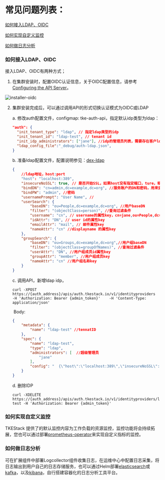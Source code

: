 # 常见问题列表：

[如何接入LDAP、OIDC](#如何接入LDAP、OIDC)  

[如何实现自定义监控  ](#如何实现自定义监控)  

[如何做日志分析](#如何做日志分析)  

### 如何接入LDAP、OIDC

接入LDAP、OIDC有两种方式；

1. 在集群安装时，配置OIDC认证信息，关于OIDC配置信息，请参考[Configuring the API Server](https://kubernetes.io/docs/reference/access-authn-authz/authentication/#configuring-the-api-server)。

![installer-oidc](../Images/installer-oidc.png)

2. 集群安装完成后，可以通过调用API的形式切换认证模式为OIDC或LDAP

   a. 修改auth配置文件，configmap: tke-auth-api，指定默认idp类型为ldap：

   ~~~json
   "auth": {
     "init_tenant_type": "ldap", // 指定ldap类型的idp
     "init_tenant_id": "ldap-test", // tenant id
     "init_idp_administrators": ["jane"], //idp的管理员列表，需要存在客户ldap系统中，具有平台的超级管理员权限
     "ldap_config_file":"_debug/auth-ldap.json",
   }
   ~~~

   b. 准备ldap配置文件，配置说明参见：[dex-ldap](https://github.com/dexidp/dex/blob/master/Documentation/connectors/ldap.md)

   ```json
   {
       //ldap地址，host:port
       "host": "localhost:389", 
       "insecureNoSSL": true, // 是否开始SSL，如果host没有指定端口，ture，端口为389和false， 端口为636
       "bindDN": "cn=admin,dc=example,dc=org", //服务账户的DN和密码，用来查询ldap用户组和用户
       "bindPW": "admin", //密码
       "usernamePrompt": "User Name", //
       "userSearch": {
           "baseDN": "ou=People,dc=example,dc=org", //用户baseDN
           "filter": "(objectClass=person)", //查询过滤条件
           "username": "cn", // username的属性key，cn=jane,ou=People,dc=example,dc=org
           "idAttr": "DN", // user id的属性key
           "emailAttr": "mail", // 邮件属性key
           "nameAttr": "cn" //displayname 的属性key
       },
       "groupSearch": {
           "baseDN": "ou=Groups,dc=example,dc=org",//用户组baseDN
           "filter": "(objectClass=groupOfNames)", //查询过滤条件
           "userAttr": "DN", //用户组成员id属性key
           "groupAttr": "member", //用户组成员key
           "nameAttr": "cn" //用户组名称key
       }
   }
   ```

   c. 调用API，新增ldap idp，

   ```shell
   curl -XPOST https://{auth_address}/apis/auth.tkestack.io/v1/identityproviders   -H 'Authorization: Bearer {admin_token}'    -H 'Content-Type: application/json' 
   ```

   ​    Body:

   ```json
   {
       "metadata": {
           "name": "ldap-test" //tennatID
       },
       "spec": {
           "name": "ldap-test", 
           "type": "ldap",
           "administrators": [  //超级管理员
               "jane"
           ],
           "config": "  {\"host\":\"localhost:389\",\"insecureNoSSL\":true,\"bindDN\":\"cn=admin,dc=example,dc=org\",\"bindPW\":\"admin\",\"usernamePrompt\":\"Email Address\",\"userSearch\":{\"baseDN\":\"ou=People,dc=example,dc=org\",\"filter\":\"(objectClass=person)\",\"username\":\"cn\",\"idAttr\":\"DN\",\"emailAttr\":\"mail\",\"nameAttr\":\"cn\"},\"groupSearch\":{\"baseDN\":\"ou=Groups,dc=example,dc=org\",\"filter\":\"(objectClass=groupOfNames)\",\"userAttr\":\"DN\",\"groupAttr\":\"member\",\"nameAttr\":\"cn\"}}" //ldap配置
       }
   }
   ```

   

   d. 删除IDP

   ```
   curl -XDELETE https://{auth_address}/apis/auth.tkestack.io/v1/identityproviders/ldap-test -H 'Authorization: Bearer {admin_token}'
   ```




### 如何实现自定义监控  

TKEStack 提供了的默认监控内容为工作负载的资源监控，监控功能将会持续拓展，您也可以通过部署[prometheus-operator](https://github.com/coreos/prometheus-operator)来实现自定义指标的监控。



### 如何做日志分析

可在扩展组件中部署Logcollector组件收集日志，在运维中心中配置日志采集，将日志输出到用户自己的日志存储服务，也可以通过Helm部署[elasticsearch](https://hub.helm.sh/charts/elastic/elasticsearch)或[kafka](https://hub.helm.sh/charts/incubator/kafka)，以及[kibana](https://hub.helm.sh/charts/elastic/kibana)，自行搭建容器化的日志分析工具平台。

